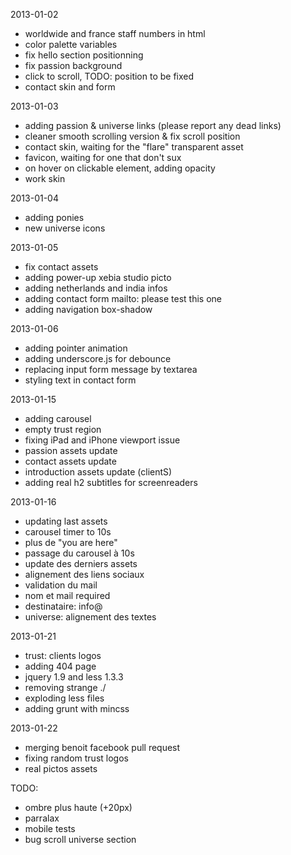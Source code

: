 2013-01-02
* worldwide and france staff numbers in html
* color palette variables
* fix hello section positionning
* fix passion background
* click to scroll, TODO: position to be fixed
* contact skin and form

2013-01-03
* adding passion & universe links (please report any dead links)
* cleaner smooth scrolling version & fix scroll position
* contact skin, waiting for the "flare" transparent asset
* favicon, waiting for one that don't sux
* on hover on clickable element, adding opacity
* work skin

2013-01-04
* adding ponies
* new universe icons

2013-01-05
* fix contact assets
* adding power-up xebia studio picto
* adding netherlands and india infos
* adding contact form mailto: please test this one
* adding navigation box-shadow

2013-01-06
* adding pointer animation
* adding underscore.js for debounce
* replacing input form message by textarea
* styling text in contact form

2013-01-15
* adding carousel
* empty trust region
* fixing iPad and iPhone viewport issue
* passion assets update
* contact assets update
* introduction assets update (clientS)
* adding real h2 subtitles for screenreaders

2013-01-16
* updating last assets
* carousel timer to 10s
* plus de "you are here"
* passage du carousel à 10s
* update des derniers assets
* alignement des liens sociaux
* validation du mail
* nom et mail required
* destinataire: info@
* universe: alignement des textes

2013-01-21
* trust: clients logos
* adding 404 page
* jquery 1.9 and less 1.3.3
* removing strange ./
* exploding less files
* adding grunt with mincss

2013-01-22
* merging benoit facebook pull request
* fixing random trust logos
* real pictos assets


TODO:
* ombre plus haute (+20px)
* parralax
* mobile tests
* bug scroll universe section